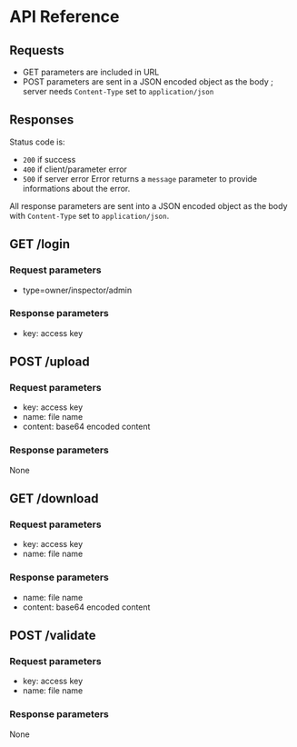 # API Reference

## Requests
- GET parameters are included in URL
- POST parameters are sent in a JSON encoded object as the body ; server
needs `Content-Type` set to `application/json`

## Responses
Status code is:
- `200` if success
- `400` if client/parameter error
- `500` if server error
Error returns a `message` parameter to provide informations about the
error.

All response parameters are sent into a JSON encoded object as the body
with `Content-Type` set to `application/json`.


## GET /login

### Request parameters
- type=owner/inspector/admin

### Response parameters
- key: access key


## POST /upload

### Request parameters
- key: access key
- name: file name
- content: base64 encoded content

### Response parameters
None


## GET /download

### Request parameters
- key: access key
- name: file name

### Response parameters
- name: file name
- content: base64 encoded content


## POST /validate

### Request parameters
- key: access key
- name: file name

### Response parameters
None
